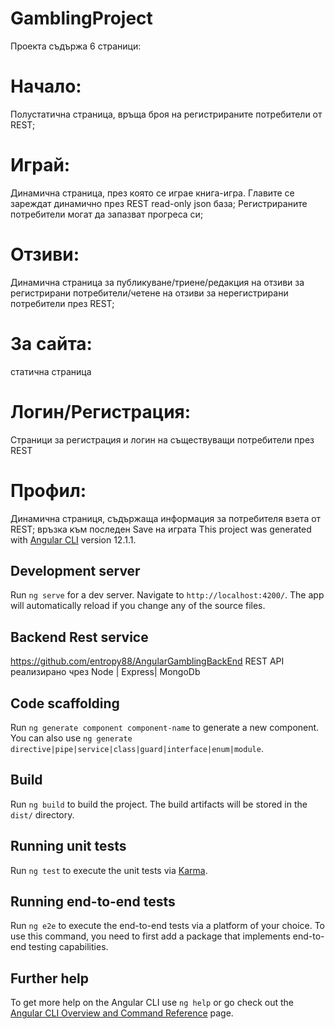 # GamblingProject

Проекта съдържа 6 страници:
# Начало:
 Полустатична страница, връща броя на регистрираните потребители от REST;
# Играй: 
Динамична страница, през която се играе книга-игра. Главите се зареждат динамично през REST read-only json база; Регистрираните потребители могат да запазват прогреса си;
# Отзиви:
Динамична страница за публикуване/триене/редакция на отзиви за регистрирани потребители/четене на отзиви за нерегистрирани потребители през REST;
# За сайта:
 статична страница
# Логин/Регистрация:
 Страници за регистрация и логин на съществуващи потребители през REST
# Профил:
 Динамична страниця, съдържаща информация за потребителя взета от REST; връзка към последен Save на играта
This project was generated with [Angular CLI](https://github.com/angular/angular-cli) version 12.1.1.

## Development server

Run `ng serve` for a dev server. Navigate to `http://localhost:4200/`. The app will automatically reload if you change any of the source files.

## Backend Rest service
https://github.com/entropy88/AngularGamblingBackEnd
REST API реализирано чрез Node | Express| MongoDb

## Code scaffolding

Run `ng generate component component-name` to generate a new component. You can also use `ng generate directive|pipe|service|class|guard|interface|enum|module`.

## Build

Run `ng build` to build the project. The build artifacts will be stored in the `dist/` directory.

## Running unit tests

Run `ng test` to execute the unit tests via [Karma](https://karma-runner.github.io).

## Running end-to-end tests

Run `ng e2e` to execute the end-to-end tests via a platform of your choice. To use this command, you need to first add a package that implements end-to-end testing capabilities.

## Further help

To get more help on the Angular CLI use `ng help` or go check out the [Angular CLI Overview and Command Reference](https://angular.io/cli) page.
